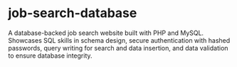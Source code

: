 # job-search-database
A database-backed job search website built with PHP and MySQL. Showcases SQL skills in schema design, secure authentication with hashed passwords, query writing for search and data insertion, and data validation to ensure database integrity.
